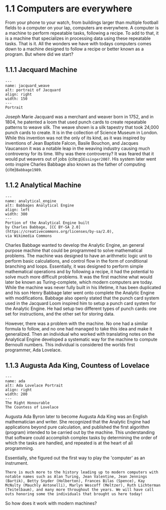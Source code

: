 # 1.1 Computers are everywhere



From your phone to your watch, from buildings larger than multiple football fields to a computer on your lap, computers are everywhere. A computer is a machine to perform repeatable tasks, following a recipe. To add to that, it is a machine that specializes in processing data using these repeatable tasks. That is it. All the wonders we have with todays computers comes down to a machine designed to follow a recipe or better known as a program.  But where did we start?

## 1.1.1 Jacquard Machine
```{figure} ../../fig/jacquard_weave.jpg
---
name: jacquard_weave
alt: portrait of Jacquard
align: right
width: 150
---
Portrait
```

Joseph Marie Jacquard was a merchant and weaver born in 1752, and in 1804, he patented a loom that used punch cards to create repeatable patterns to weave silk. The weave shown is a silk tapestry that took 24,000 punch cards to create. It is in the collection of Science Museum in London. While this invention was not the only of its kind, as it was inspired by inventions of Jean Baptiste Falcon, Basile Bouchon, and  Jacques Vaucanson it was a notable leap in the weaving industry causing much controversy for its time. Why was there controversy? It was feared that it would put weavers out of jobs {cite:p}`Essinger2007`. His system later went onto inspire Charles Babbage also known as the father of computing {cite}`Babbage1989`. 

## 1.1.2 Analytical Machine
```{figure} ../../fig/Babbages_Analytical_Engine.jpg
---
name: analytical_engine
alt: Babbages Analytical Engine
align: left
width: 300
---
Portion of the Analytical Engine built   
by Charles Babbage, [CC BY-SA 2.0](https://creativecommons.org/licenses/by-sa/2.0),  
via Wikimedia Commons
```
Charles Babbage wanted to develop the Analytic Engine, an general purpose machine that could be programmed to solve mathematical problems. The machine was designed to have an arithmetic logic unit to perform basic calculations, and control flow in the form of conditional branching and loops. Essentially, it was designed to perform simple mathematical operations and by following a recipe, it had the potential to solve much more difficult problems. It was the first machine what would later be known as Turing-complete, which modern computers are today. While the machine was never fully built in his lifetime, it has been duplicated and his son Henry Babbage later went onto complete the Analytic Engine with modifications. Babbage also openly stated that the punch card system used in the Jacquard Loom inspired him to setup a punch card system for the Analytic Engine. He had setup two different types of punch cards: one set for instructions, and the other set for storing data. 

However, there was a problem with the machine. No one had a similar formula to follow, and no one had managed to take this idea and make it generalized. Then an individual who worked with translating notes on the Analytical Engine developed a systematic way for the machine to compute Bernoulli numbers. This individual is considered the worlds first programmer, Ada Lovelace. 

## 1.1.3 Augusta Ada King, Countess of Lovelace 
```{figure} ../../fig/Ada_Lovelace_portrait.jpg
---
name: ada
alt: Ada Lovelace Portrait
align: right
width: 200
---
The Right Honourable  
The Countess of Lovelace
```
Augusta Ada Byron later to become Augusta Ada King was an English mathematician and writer. She recognized that the Analytic Engine had applications beyond pure calculation, and published the first algorithm (program) intended to be carried out by the machine. This understanding that software could accomplish complex tasks by determining the order of which the tasks are handled, and repeated is at the heart of all programming. 

Essentially, she figured out the first way to play the 'computer' as an instrument. 

<div style="clear:both"></div>

```{note}
There is much more to the history leading up to modern computers with notable names such as Alan Turing, Jean Valentine, Jean Jennings (Bartik), Betty Snyder (Holberton), Frances Bilas (Spence), Kay McNulty (Mauchly Antonelli), Marlyn Wescoff (Meltzer), Ruth Lichterman (Teitelbaum), and many more throughout the years. We will have call outs honoring some the individuals that brought us here today!
```



So how does it work with modern machines?